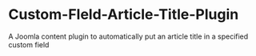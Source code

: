 # Custom-FIeld-Article-Title-Plugin
A Joomla content plugin to automatically put an article title in a specified custom field

